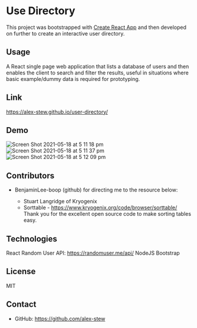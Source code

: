 # Use Directory

This project was bootstrapped with [Create React App](https://github.com/facebook/create-react-app) and then developed on further to create an interactive user directory.

## Usage
A React single page web application that lists a database of users and then enables the client to search and filter the results, useful in situations where basic example/dummy data is required for prototyping.

## Link 
https://alex-stew.github.io/user-directory/

## Demo
![Screen Shot 2021-05-18 at 5 11 18 pm](https://user-images.githubusercontent.com/69836062/118611653-3db75a00-b7fc-11eb-8e8e-eb30ae069342.png)
![Screen Shot 2021-05-18 at 5 11 37 pm](https://user-images.githubusercontent.com/69836062/118611648-3c862d00-b7fc-11eb-92ad-ea6682806dae.png)
![Screen Shot 2021-05-18 at 5 12 09 pm](https://user-images.githubusercontent.com/69836062/118611659-3ee88700-b7fc-11eb-91ef-ac8c4493914e.png)

## Contributors
- BenjaminLee-boop (github) for directing me to the resource below:
 
    - Stuart Langridge of Kryogenix
    - Sorttable - https://www.kryogenix.org/code/browser/sorttable/ Thank you for the excellent open source code to make sorting tables easy. 

## Technologies
React
Random User API: https://randomuser.me/api/
NodeJS
Bootstrap

## License
MIT

## Contact
- GitHub: https://github.com/alex-stew
